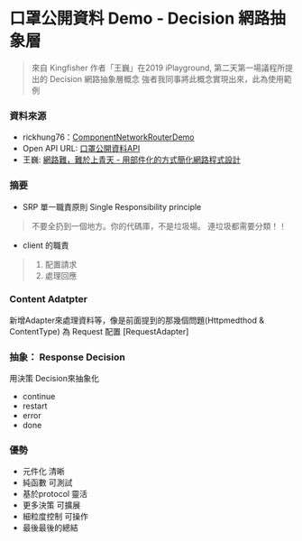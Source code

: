 # 口罩公開資料 Demo - Decision 網路抽象層 #

> 來自 Kingfisher 作者「王巍」在2019 iPlayground, 第二天第一場議程所提出的 Decision 網路抽象層概念
強者我同事將此概念實現出來，此為使用範例

### 資料來源 ###
* rickhung76：[ComponentNetworkRouterDemo](https://github.com/rickhung76/ComponentNetworkRouterDemo)
* Open API URL:  [口罩公開資料API](https://raw.githubusercontent.com/kiang/pharmacies/master/json/points.json)
* 王巍:  [網路難，難於上青天 - 用部件化的方式簡化網路程式設計](https://hackmd.io/@iPlayground/rk7P7tTNB)

### 摘要 ###

* SRP 單一職責原則 Single Responsibility principle

> 不要全扔到一個地方。你的代碼庫，不是垃圾場。
> 連垃圾都需要分類！！

* client 的職責

> 1. 配置請求
> 2. 處理回應

### Content Adatpter ###

新增Adapter來處理資料等，像是前面提到的那幾個問題(Httpmedthod & ContentType)
為 Request 配置 [RequestAdapter]

### 抽象： Response Decision ###

用決策 Decision來抽象化

* continue
* restart
* error
* done

### 優勢 ###

* 元件化 清晰
* 純函數 可測試
* 基於protocol 靈活
* 更多決策 可擴展
* 細粒度控制 可操作
* 最後最後的總結

